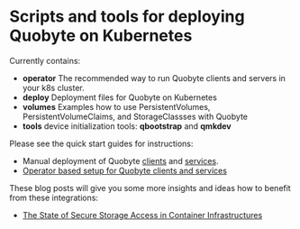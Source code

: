 Scripts and tools for deploying Quobyte on Kubernetes
=====================================================

Currently contains:
 * **operator** The recommended way to run Quobyte clients and servers in your k8s cluster.
 * **deploy** Deployment files for Quobyte on Kubernetes
 * **volumes** Examples how to use PersistentVolumes, PersistentVolumeClaims, and StorageClassses with Quobyte
 * **tools** device initialization tools: **qbootstrap** and **qmkdev**

Please see the quick start guides for instructions:

 * Manual deployment of Quobyte [clients](client_quick_setup.md) and [services](server_quick_setup.md).
 * [Operator based setup for Quobyte clients and services](operator/README.md)

These blog posts will give you some more insights and ideas how to benefit from these integrations:

* [The State of Secure Storage Access in Container Infrastructures](https://www.quobyte.com/blog/2017/03/17/the-state-of-secure-storage-access-in-container-infrastructures/)
